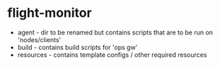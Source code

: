 # flight-monitor

* agent - dir to be renamed but contains scripts that are to be run on 'nodes/clients'
* build - contains build scripts for 'ops gw'
* resources - contains template configs / other required resources
